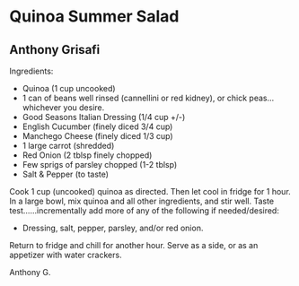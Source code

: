 # Quinoa Summer Salad

## Anthony Grisafi

Ingredients:

- Quinoa (1 cup uncooked)
- 1 can of beans well rinsed (cannellini or red kidney), or chick peas…whichever you desire.
- Good Seasons Italian Dressing (1/4 cup +/-)
- English Cucumber (finely diced 3/4 cup)
- Manchego Cheese (finely diced 1/3 cup)
- 1 large carrot (shredded)
- Red Onion (2 tblsp finely chopped)
- Few sprigs of parsley chopped (1-2 tblsp)
- Salt & Pepper (to taste)

Cook 1 cup (uncooked) quinoa as directed. Then let cool in fridge for 1 hour.
In a large bowl, mix quinoa and all other ingredients, and stir well.
Taste test……incrementally add more of any of the following if needed/desired:

- Dressing, salt, pepper, parsley, and/or red onion.

Return to fridge and chill for another hour. Serve as a side, or as an appetizer with water crackers.

Anthony G.
